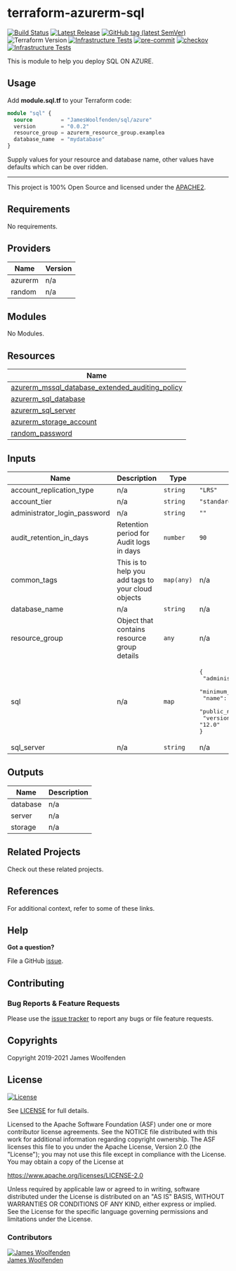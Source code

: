 # terraform-azurerm-sql

[![Build Status](https://github.com/JamesWoolfenden/terraform-azurerm-sql/workflows/Verify%20and%20Bump/badge.svg?branch=master)](https://github.com/JamesWoolfenden/terraform-azurerm-sql)
[![Latest Release](https://img.shields.io/github/release/JamesWoolfenden/terraform-azurerm-sql.svg)](https://github.com/JamesWoolfenden/terraform-azurerm-sql/releases/latest)
[![GitHub tag (latest SemVer)](https://img.shields.io/github/tag/JamesWoolfenden/terraform-azurerm-sql.svg?label=latest)](https://github.com/JamesWoolfenden/terraform-azurerm-sql/releases/latest)
![Terraform Version](https://img.shields.io/badge/tf-%3E%3D0.14.0-blue.svg)
[![Infrastructure Tests](https://www.bridgecrew.cloud/badges/github/JamesWoolfenden/terraform-azurerm-sql/cis_aws)](https://www.bridgecrew.cloud/link/badge?vcs=github&fullRepo=JamesWoolfenden%2Fterraform-azurerm-sql&benchmark=CIS+AWS+V1.2)
[![pre-commit](https://img.shields.io/badge/pre--commit-enabled-brightgreen?logo=pre-commit&logoColor=white)](https://github.com/pre-commit/pre-commit)
[![checkov](https://img.shields.io/badge/checkov-verified-brightgreen)](https://www.checkov.io/)
[![Infrastructure Tests](https://www.bridgecrew.cloud/badges/github/jameswoolfenden/terraform-azurerm-sql/general)](https://www.bridgecrew.cloud/link/badge?vcs=github&fullRepo=JamesWoolfenden%2Fterraform-azurerm-sql&benchmark=INFRASTRUCTURE+SECURITY)

This is module to help you deploy SQL ON AZURE.

## Usage

Add **module.sql.tf** to your Terraform code:

```terraform
module "sql" {
  source         = "JamesWoolfenden/sql/azure"
  version        = "0.0.2"
  resource_group = azurerm_resource_group.examplea
  database_name  = "mydatabase"
}
```

Supply values for your resource and database name, other values have defaults which can be over ridden.

---

This project is 100% Open Source and licensed under the [APACHE2](LICENSE).

<!-- BEGINNING OF PRE-COMMIT-TERRAFORM DOCS HOOK -->
## Requirements

No requirements.

## Providers

| Name | Version |
|------|---------|
| azurerm | n/a |
| random | n/a |

## Modules

No Modules.

## Resources

| Name |
|------|
| [azurerm_mssql_database_extended_auditing_policy](https://registry.terraform.io/providers/hashicorp/azurerm/latest/docs/resources/mssql_database_extended_auditing_policy) |
| [azurerm_sql_database](https://registry.terraform.io/providers/hashicorp/azurerm/latest/docs/resources/sql_database) |
| [azurerm_sql_server](https://registry.terraform.io/providers/hashicorp/azurerm/latest/docs/resources/sql_server) |
| [azurerm_storage_account](https://registry.terraform.io/providers/hashicorp/azurerm/latest/docs/resources/storage_account) |
| [random_password](https://registry.terraform.io/providers/hashicorp/random/latest/docs/resources/password) |

## Inputs

| Name | Description | Type | Default | Required |
|------|-------------|------|---------|:--------:|
| account\_replication\_type | n/a | `string` | `"LRS"` | no |
| account\_tier | n/a | `string` | `"standard"` | no |
| administrator\_login\_password | n/a | `string` | `""` | no |
| audit\_retention\_in\_days | Retention period for Audit logs in days | `number` | `90` | no |
| common\_tags | This is to help you add tags to your cloud objects | `map(any)` | n/a | yes |
| database\_name | n/a | `string` | n/a | yes |
| resource\_group | Object that contains resource group details | `any` | n/a | yes |
| sql | n/a | `map` | <pre>{<br>  "administrator_login": "sqlman",<br>  "minimum_tls_version": "1.2",<br>  "name": "mymssqlserver",<br>  "public_network_access_enabled": false,<br>  "version": "12.0"<br>}</pre> | no |
| sql\_server | n/a | `string` | n/a | yes |

## Outputs

| Name | Description |
|------|-------------|
| database | n/a |
| server | n/a |
| storage | n/a |
<!-- END OF PRE-COMMIT-TERRAFORM DOCS HOOK -->

## Related Projects

Check out these related projects.

## References

For additional context, refer to some of these links.

## Help

**Got a question?**

File a GitHub [issue](https://github.com/JamesWoolfenden/terraform-azurerm-sql/issues).

## Contributing

### Bug Reports & Feature Requests

Please use the [issue tracker](https://github.com/JamesWoolfenden/terraform-azurerm-sql/issues) to report any bugs or file feature requests.

## Copyrights

Copyright 2019-2021 James Woolfenden

## License

[![License](https://img.shields.io/badge/License-Apache%202.0-blue.svg)](https://opensource.org/licenses/Apache-2.0)

See [LICENSE](LICENSE) for full details.

Licensed to the Apache Software Foundation (ASF) under one
or more contributor license agreements. See the NOTICE file
distributed with this work for additional information
regarding copyright ownership. The ASF licenses this file
to you under the Apache License, Version 2.0 (the
"License"); you may not use this file except in compliance
with the License. You may obtain a copy of the License at

<https://www.apache.org/licenses/LICENSE-2.0>

Unless required by applicable law or agreed to in writing,
software distributed under the License is distributed on an
"AS IS" BASIS, WITHOUT WARRANTIES OR CONDITIONS OF ANY
KIND, either express or implied. See the License for the
specific language governing permissions and limitations
under the License.

### Contributors

[![James Woolfenden][jameswoolfenden_avatar]][jameswoolfenden_homepage]<br/>[James Woolfenden][jameswoolfenden_homepage]

[jameswoolfenden_homepage]: https://github.com/jameswoolfenden
[jameswoolfenden_avatar]: https://github.com/jameswoolfenden.png?size=150
[github]: https://github.com/jameswoolfenden
[linkedin]: https://www.linkedin.com/in/jameswoolfenden/
[twitter]: https://twitter.com/JimWoolfenden
[share_twitter]: https://twitter.com/intent/tweet/?text=terraform-azurerm-sql&url=https://github.com/JamesWoolfenden/terraform-azurerm-sql
[share_linkedin]: https://www.linkedin.com/shareArticle?mini=true&title=terraform-azurerm-sql&url=https://github.com/JamesWoolfenden/terraform-azurerm-sql
[share_reddit]: https://reddit.com/submit/?url=https://github.com/JamesWoolfenden/terraform-azurerm-sql
[share_facebook]: https://facebook.com/sharer/sharer.php?u=https://github.com/JamesWoolfenden/terraform-azurerm-sql
[share_email]: mailto:?subject=terraform-azurerm-sql&body=https://github.com/JamesWoolfenden/terraform-azurerm-sql
